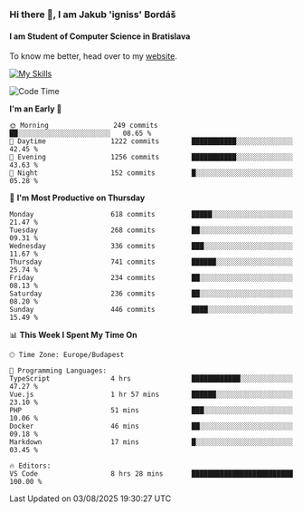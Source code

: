 ### Hi there 👋, I am Jakub 'igniss' Bordáš

#### I am Student of Computer Science in Bratislava
To know me better, head over to my [website](https://bordas.sk).

[![My Skills](https://skillicons.dev/icons?i=js,typescript,html,css,figma,svelte,vue,next,postgresql,nest,express,nodejs)](https://bordas.sk)


<!--START_SECTION:waka-->
![Code Time](http://img.shields.io/badge/Code%20Time-2%2C006%20hrs%2053%20mins-blue)

**I'm an Early 🐤** 

```text
🌞 Morning                249 commits         ██░░░░░░░░░░░░░░░░░░░░░░░   08.65 % 
🌆 Daytime                1222 commits        ███████████░░░░░░░░░░░░░░   42.45 % 
🌃 Evening                1256 commits        ███████████░░░░░░░░░░░░░░   43.63 % 
🌙 Night                  152 commits         █░░░░░░░░░░░░░░░░░░░░░░░░   05.28 % 
```
📅 **I'm Most Productive on Thursday** 

```text
Monday                   618 commits         █████░░░░░░░░░░░░░░░░░░░░   21.47 % 
Tuesday                  268 commits         ██░░░░░░░░░░░░░░░░░░░░░░░   09.31 % 
Wednesday                336 commits         ███░░░░░░░░░░░░░░░░░░░░░░   11.67 % 
Thursday                 741 commits         ██████░░░░░░░░░░░░░░░░░░░   25.74 % 
Friday                   234 commits         ██░░░░░░░░░░░░░░░░░░░░░░░   08.13 % 
Saturday                 236 commits         ██░░░░░░░░░░░░░░░░░░░░░░░   08.20 % 
Sunday                   446 commits         ████░░░░░░░░░░░░░░░░░░░░░   15.49 % 
```


📊 **This Week I Spent My Time On** 

```text
🕑︎ Time Zone: Europe/Budapest

💬 Programming Languages: 
TypeScript               4 hrs               ████████████░░░░░░░░░░░░░   47.27 % 
Vue.js                   1 hr 57 mins        ██████░░░░░░░░░░░░░░░░░░░   23.10 % 
PHP                      51 mins             ███░░░░░░░░░░░░░░░░░░░░░░   10.06 % 
Docker                   46 mins             ██░░░░░░░░░░░░░░░░░░░░░░░   09.18 % 
Markdown                 17 mins             █░░░░░░░░░░░░░░░░░░░░░░░░   03.45 % 

🔥 Editors: 
VS Code                  8 hrs 28 mins       █████████████████████████   100.00 % 
```


 Last Updated on 03/08/2025 19:30:27 UTC
<!--END_SECTION:waka-->
